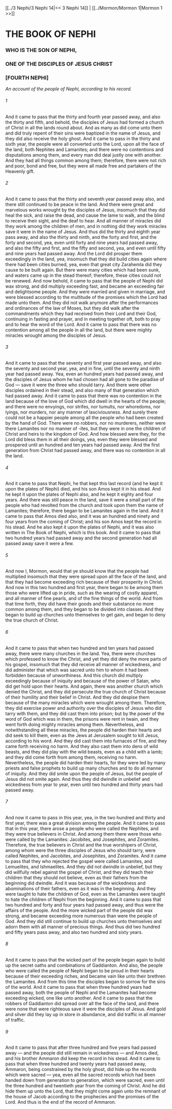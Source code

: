 [[../3 Nephi/3 Nephi 14|<< 3 Nephi 14]]  |  [[../Mormon/Mormon 1|Mormon 1 >>]]

# THE BOOK OF NEPHI
### WHO IS THE SON OF NEPHI,
### ONE OF THE DISCIPLES OF JESUS CHRIST
### [FOURTH NEPHI]

*An account of the people of Nephi, according to his record.*

###### 1
And it came to pass that the thirty and fourth year passed away, and also the thirty and fifth, and behold, the disciples of Jesus had formed a church of Christ in all the lands round about. And as many as did come unto them and did truly repent of their sins were baptized in the name of Jesus, and they did also receive the holy ghost. And it came to pass in the thirty and sixth year, the people were all converted unto the Lord, upon all the face of the land, both Nephites and Lamanites; and there were no contentions and disputations among them, and every man did deal justly one with another. And they had all things common among them; therefore, there were not rich and poor, bond and free, but they were all made free and partakers of the Heavenly gift.

###### 2
And it came to pass that the thirty and seventh year passed away also, and there still continued to be peace in the land. And there were great and marvelous works wrought by the disciples of Jesus, insomuch that they did heal the sick, and raise the dead, and cause the lame to walk, and the blind to receive their sight, and the deaf to hear. And all manner of miracles did they work among the children of men, and in nothing did they work miracles save it were in the name of Jesus. And thus did the thirty and eighth year pass away, and also the thirty and ninth, and the forty and first, and the forty and second, yea, even until forty and nine years had passed away, and also the fifty and first, and the fifty and second, yea, and even until fifty and nine years had passed away. And the Lord did prosper them exceedingly in the land, yea, insomuch that they did build cities again where there had been cities burned, yea, even that great city Zarahemla did they cause to be built again. But there were many cities which had been sunk, and waters came up in the stead thereof; therefore, these cities could not be renewed. And now behold, it came to pass that the people of Nephi did wax strong, and did multiply exceeding fast, and became an exceeding fair and delightsome people. And they were married and given in marriage, and were blessed according to the multitude of the promises which the Lord had made unto them. And they did not walk anymore after the performances and ordinances of the law of Moses, but they did walk after the commandments which they had received from their Lord and their God, continuing in fasting and prayer, and in meeting together oft, both to pray and to hear the word of the Lord. And it came to pass that there was no contention among all the people in all the land, but there were mighty miracles wrought among the disciples of Jesus.

###### 3
And it came to pass that the seventy and first year passed away, and also the seventy and second year, yea, and in fine, until the seventy and ninth year had passed away. Yea, even an hundred years had passed away, and the disciples of Jesus whom he had chosen had all gone to the paradise of God — save it were the three who should tarry. And there were other disciples ordained in their stead, and also many of that generation which had passed away. And it came to pass that there was no contention in the land because of the love of God which did dwell in the hearts of the people; and there were no envyings, nor strifes, nor tumults, nor whoredoms, nor lyings, nor murders, nor any manner of lasciviousness. And surely there could not be a happier people among all the people who had been created by the hand of God. There were no robbers, nor no murderers, neither were there Lamanites nor no manner of -ites, but they were in one the children of Christ and heirs to the kingdom of God. And how blessed were they, for the Lord did bless them in all their doings, yea, even they were blessed and prospered until an hundred and ten years had passed away. And the first generation from Christ had passed away, and there was no contention in all the land.

###### 4
And it came to pass that Nephi, he that kept this last record (and he kept it upon the plates of Nephi) died, and his son Amos kept it in his stead. And he kept it upon the plates of Nephi also, and he kept it eighty and four years. And there was still peace in the land, save it were a small part of the people who had revolted from the church and took upon them the name of Lamanites; therefore, there began to be Lamanites again in the land. And it came to pass that Amos died also, and it was an hundred and ninety and four years from the coming of Christ; and his son Amos kept the record in his stead. And he also kept it upon the plates of Nephi, and it was also written in The Book of Nephi, which is this book. And it came to pass that two hundred years had passed away and the second generation had all passed away save it were a few.

###### 5
And now I, Mormon, would that ye should know that the people had multiplied insomuch that they were spread upon all the face of the land, and that they had become exceeding rich because of their prosperity in Christ. And now in this two hundred and first year, there began to be among them those who were lifted up in pride, such as the wearing of costly apparel, and all manner of fine pearls, and of the fine things of the world. And from that time forth, they did have their goods and their substance no more common among them, and they began to be divided into classes. And they began to build up churches unto themselves to get gain, and began to deny the true church of Christ.

###### 6
And it came to pass that when two hundred and ten years had passed away, there were many churches in the land. Yea, there were churches which professed to know the Christ, and yet they did deny the more parts of his gospel, insomuch that they did receive all manner of wickedness, and did administer that which was sacred unto him to whom it had been forbidden because of unworthiness. And this church did multiply exceedingly because of iniquity and because of the power of Satan, who did get hold upon their hearts. And again, there was another church which denied the Christ, and they did persecute the true church of Christ because of their humility and their belief in Christ. And they did despise them because of the many miracles which were wrought among them. Therefore, they did exercise power and authority over the disciples of Jesus who did tarry with them, and they did cast them into prison; but by the power of the word of God which was in them, the prisons were rent in twain, and they went forth doing mighty miracles among them. Nevertheless, and notwithstanding all these miracles, the people did harden their hearts and did seek to kill them, even as the Jews at Jerusalem sought to kill Jesus, according to his word. And they did cast them into furnaces of fire, and they came forth receiving no harm. And they also cast them into dens of wild beasts, and they did play with the wild beasts, even as a child with a lamb; and they did come forth from among them, receiving no harm. Nevertheless, the people did harden their hearts, for they were led by many priests and false prophets to build up many churches and to do all manner of iniquity. And they did smite upon the people of Jesus, but the people of Jesus did not smite again. And thus they did dwindle in unbelief and wickedness from year to year, even until two hundred and thirty years had passed away.

###### 7
And now it came to pass in this year, yea, in the two hundred and thirty and first year, there was a great division among the people. And it came to pass that in this year, there arose a people who were called the Nephites, and they were true believers in Christ. And among them there were those who were called by the Lamanites: Jacobites, and Josephites, and Zoramites. Therefore, the true believers in Christ and the true worshipers of Christ, among whom were the three disciples of Jesus who should tarry, were called Nephites, and Jacobites, and Josephites, and Zoramites. And it came to pass that they who rejected the gospel were called Lamanites, and Lemuelites, and Ishmaelites. And they did not dwindle in unbelief, but they did willfully rebel against the gospel of Christ, and they did teach their children that they should not believe, even as their fathers from the beginning did dwindle. And it was because of the wickedness and abominations of their fathers, even as it was in the beginning. And they were taught to hate the children of God, even as the Lamanites were taught to hate the children of Nephi from the beginning. And it came to pass that two hundred and forty and four years had passed away, and thus were the affairs of the people. And the more wicked part of the people did wax strong, and became exceeding more numerous than were the people of God. And they did still continue to build up churches unto themselves and adorn them with all manner of precious things. And thus did two hundred and fifty years pass away, and also two hundred and sixty years.

###### 8
And it came to pass that the wicked part of the people began again to build up the secret oaths and combinations of Gaddianton. And also, the people who were called the people of Nephi began to be proud in their hearts because of their exceeding riches, and became vain like unto their brethren the Lamanites. And from this time the disciples began to sorrow for the sins of the world. And it came to pass that when three hundred years had passed away, both the people of Nephi and the Lamanites had become exceeding wicked, one like unto another. And it came to pass that the robbers of Gaddianton did spread over all the face of the land, and there were none that were righteous save it were the disciples of Jesus. And gold and silver did they lay up in store in abundance, and did traffic in all manner of traffic.

###### 9
And it came to pass that after three hundred and five years had passed away — and the people did still remain in wickedness — and Amos died, and his brother Ammaron did keep the record in his stead. And it came to pass that when three hundred and twenty years had passed away, Ammaron, being constrained by the holy ghost, did hide up the records which were sacred — yea, even all the sacred records which had been handed down from generation to generation, which were sacred, even until the three hundred and twentieth year from the coming of Christ. And he did hide them up unto the Lord, that they might come again unto the remnant of the house of Jacob according to the prophecies and the promises of the Lord. And thus is the end of the record of Ammaron.